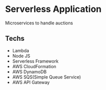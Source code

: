 # Serverless Application

Microservices to handle auctions

## Techs
* Lambda
* Node JS
* Serverless Framework
* AWS CloudFormation
* AWS DynamoDB
* AWS SQS(Simple Queue Service)
* AWS API Gateway
